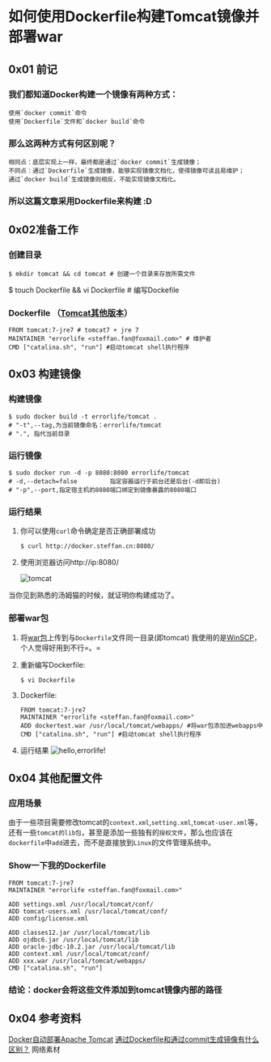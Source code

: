 如何使用Dockerfile构建Tomcat镜像并部署war
===
## 0x01 前记
### 我们都知道Docker构建一个镜像有两种方式：
    使用`docker commit`命令
    使用`Dockerfile`文件和`docker build`命令
### 那么这两种方式有何区别呢？
    相同点：底层实现上一样，最终都是通过`docker commit`生成镜像；
    不同点：通过`Dockerfile`生成镜像，能够实现镜像文档化，使得镜像可读且易维护；
    通过`docker build`生成镜像则相反，不能实现镜像文档化。
### 所以这篇文章采用Dockerfile来构建 :D

## 0x02准备工作
### 创建目录

    $ mkdir tomcat && cd tomcat # 创建一个目录来存放所需文件
$ touch Dockerfile && vi Dockerfile # 编写Dockefile
### Dockerfile （[Tomcat其他版本](https://hub.docker.com/_/tomcat/)）
    FROM tomcat:7-jre7 # tomcat7 + jre 7
    MAINTAINER "errorlife <steffan.fan@foxmail.com>" # 维护者
    CMD ["catalina.sh", "run"] #启动tomcat shell执行程序

## 0x03 构建镜像

### 构建镜像
    $ sudo docker build -t errorlife/tomcat . 
    # "-t",--tag,为当前镜像命名：errorlife/tomcat
    # ".", 指代当前目录
    
### 运行镜像
    $ sudo docker run -d -p 8080:8080 errorlife/tomcat
    # -d,--detach=false         指定容器运行于前台还是后台(-d即后台) 
    # "-p",--port,指定宿主机的8080端口绑定到镜像暴露的8080端口
    
### 运行结果

 1. 你可以使用`curl`命令确定是否正确部署成功
    
        $ curl http://docker.steffan.cn:8080/
 2. 使用浏览器访问http://ip:8080/
    
    ![tomcat](https://leanote.com/api/file/getImage?fileId=589d236eab6441287f0023c6)

当你见到熟悉的汤姆猫的时候，就证明你构建成功了。

### 部署war包

 1. 将[war包](https://pan.baidu.com/s/1gfMaY7x)上传到与`Dockerfile`文件同一目录(即tomcat)
    我使用的是[WinSCP](https://winscp.net/eng/download.php)，个人觉得好用到不行=。=
 2. 重新编写Dockerfile:

        $ vi Dockerfile

 3. Dockerfile:
    
        FROM tomcat:7-jre7
        MAINTAINER "errorlife <steffan.fan@foxmail.com>"
        ADD dockertest.war /usr/local/tomcat/webapps/ #将war包添加进webapps中
        CMD ["catalina.sh", "run"] #启动tomcat shell执行程序

 4. 运行结果
    ![hello,errorlife!](https://leanote.com/api/file/getImage?fileId=589d3782ab644125d600258e)

## 0x04 其他配置文件
### 应用场景
由于一些项目需要修改tomcat的`context.xml`,`setting.xml`,`tomcat-user.xml`等，还有一些`tomcat的lib包`，甚至是添加一些独有的`授权文件`，那么也应该在`dockerfile`中`add`进去，而不是直接放到`Linux`的文件管理系统中。

### Show一下我的Dockerfile

    FROM tomcat:7-jre7
    MAINTAINER "errorlife <steffan.fan@foxmail.com>"
    
    ADD settings.xml /usr/local/tomcat/conf/
    ADD tomcat-users.xml /usr/local/tomcat/conf/
    ADD config/license.xml 
    
    ADD classes12.jar /usr/local/tomcat/lib
    ADD ojdbc6.jar /usr/local/tomcat/lib
    ADD oracle-jdbc-10.2.jar /usr/local/tomcat/lib
    ADD context.xml /usr/local/tomcat/conf/
    ADD xxx.war /usr/local/tomcat/webapps/
    CMD ["catalina.sh", "run"]

### 结论：docker会将这些文件添加到tomcat镜像内部的路径

## 0x04 参考资料
[Docker自动部署Apache Tomcat](http://dockone.io/article/285)
[通过Dockerfile和通过commit生成镜像有什么区别？](http://www.aixchina.net/Question/172781)
网络素材

    